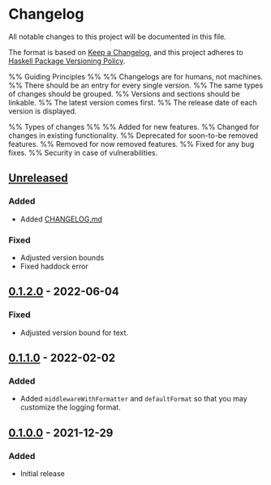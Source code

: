# Changelog

All notable changes to this project will be documented in this file.

The format is based on [Keep a Changelog](https://keepachangelog.com/en/1.0.0/),
and this project adheres to [Haskell Package Versioning Policy](https://pvp.haskell.org/).


%% Guiding Principles
%%
%%     Changelogs are for humans, not machines.
%%     There should be an entry for every single version.
%%     The same types of changes should be grouped.
%%     Versions and sections should be linkable.
%%     The latest version comes first.
%%     The release date of each version is displayed.
     
%% Types of changes
%%
%%     Added for new features.
%%     Changed for changes in existing functionality.
%%     Deprecated for soon-to-be removed features.
%%     Removed for now removed features.
%%     Fixed for any bug fixes.
%%     Security in case of vulnerabilities.


## [Unreleased]

### Added 

- Added [CHANGELOG.md](./CHANGELOG.md)

### Fixed

- Adjusted version bounds 
- Fixed haddock error


## [0.1.2.0] - 2022-06-04

### Fixed

- Adjusted version bound for text.


## [0.1.1.0] - 2022-02-02

### Added

- Added `middlewareWithFormatter` and `defaultFormat` so that you may customize the logging format.


## [0.1.0.0] - 2021-12-29

### Added

- Initial release

[unreleased]: https://github.com/Disco-Dave/katip-wai/compare/releases/0.1.2.0...HEAD
[0.1.2.0]: https://github.com/Disco-Dave/katip-wai/compare/releases/0.1.1.0...releases/0.1.2.0
[0.1.1.0]: https://github.com/Disco-Dave/katip-wai/compare/releases/0.1.0.0...releases/0.1.1.0
[0.1.0.0]: https://github.com/Disco-Dave/katip-wai/releases/tag/releases%2F0.1.0.0
